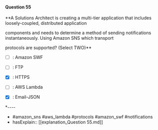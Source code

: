 #### Question  55

**A Solutions Architect is creating a multi-tier application that includes loosely-coupled, distributed application

components and needs to determine a method of sending notifications instantaneously. Using Amazon SNS which transport

protocols are supported? (Select TWO)**

- [ ] :  Amazon SWF

- [ ] :  FTP

- [x] :  HTTPS

- [ ] :  AWS Lambda

- [x] :  Email-JSON

*----

- #amazon_sns #aws_lambda #protocols #amazon_swf #notifications
- hasExplain:: [[explanation_Question  55.md]]
